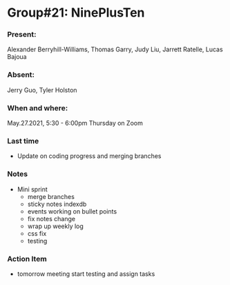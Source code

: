 # Group#21: NinePlusTen

### Present:

Alexander Berryhill-Williams, Thomas Garry, Judy Liu, Jarrett Ratelle, Lucas Bajoua

### Absent:

Jerry Guo, Tyler Holston

### When and where:

May.27.2021, 5:30 - 6:00pm Thursday on Zoom

### Last time

- Update on coding progress and merging branches

### Notes

- Mini sprint
    - merge branches
    - sticky notes indexdb
    - events working on bullet points
    - fix notes change
    - wrap up weekly log
    - css fix
    - testing


### Action Item

- tomorrow meeting start testing and assign tasks
